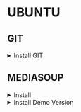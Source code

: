 # UBUNTU

## GIT
<details>
<summary>Install GIT</summary>
            
```bash
sudo apt-get install git -y
```

</details>

## MEDIASOUP

<details>
<summary>Install</summary>

https://www.programmersought.com/article/82351046329/

```bash
sudo apt-get install git -y
sudo npm install mediasoup
sudo npm install mediasoup-client

```

</details>

<details>
<summary>Install Demo Version</summary>

https://www.programmersought.com/article/82351046329/

```bash
git clone https://github.com/versatica/mediasoup-demo.git
cd mediasoup-demo/server
npm install
cp config.example.js config.js      # edit config file
cd mediasoup-demo/app
npm install
npm install -g gulp-cli
cd mediasoup-demo/server
node server.js

# run in a separate terminal
cd mediasoup-demo/app   
gulp live
```

- Server in https://{ip}:3000/ 

</details>
